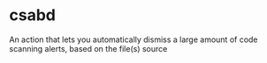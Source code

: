 # csabd
An action that lets you automatically dismiss a large amount of code scanning alerts, based on the file(s) source
